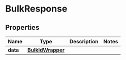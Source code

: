 
# BulkResponse

## Properties
Name | Type | Description | Notes
------------ | ------------- | ------------- | -------------
**data** | [**BulkIdWrapper**](BulkIdWrapper.md) |  | 



